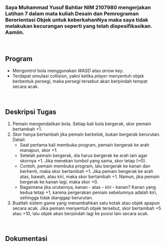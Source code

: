 ### Saya Muhammad Yusuf Bahtiar NIM 2107980 mengerjakan Latihan 7 dalam mata kuliah Desain dan Pemrograman Berorientasi Objek untuk keberkahanNya maka saya tidak melakukan kecurangan seperti yang telah dispesifikasikan. Aamiin.

<br>

## Program
- Mengontrol bola menggunakan _WASD_ atau _arrow key_.
- Terdapat simulasi collision, yakni ketika _player_ menyentuh objek berbentuk persegi, maka persegi tersebut akan berpindah tempat secara acak.

<br>

## Deskripsi Tugas
1. Pemain mengendalikan bola. Setiap kali bola bergerak, skor pemain bertambah +1.
2. Skor hanya bertambah jika pemain berbelok, bukan bergerak berurutan. Detail:
    - Saat pertama kali membuka program, pemain bergerak ke arah manapun, skor +1.
    - Setelah pemain bergerak, dia harus bergerak ke arah lain agar skornya +1. Jika menekan tombol yang sama, skor tetap (+0).
    - Contoh, pemain membuka program, lalu bergerak ke kanan dan berhenti, maka skor bertambah +1. Jika pemain bergerak ke arah atas, bawah, atau kiri, maka skor bertambah   +1. Namun, jika pemain bergerak ke kanan lagi, maka skor +0.
    - Bagaimana jika urutannya, kanan - atas - kiri - kanan? Kanan yang kedua tetap +1, karena pergerakan pemain sebelumnya adalah kiri, sehingga tidak dianggap berurutan.
3. Buatlah sistem game yang menambahkan satu kotak atau objek apapun secara acak. Jika pemain menyentuh objek tersebut, skor bertambah +5 atau +10, lalu objek akan berpindah lagi ke posisi lain secara acak.

<br>

## Dokumentasi
